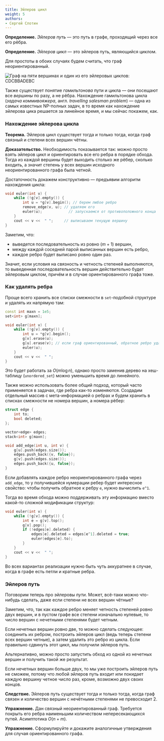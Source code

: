 ```yaml
---
title: Эйлеров цикл
weight: 5
authors:
- Сергей Слотин
---
```


**Определение.** *Эйлеров путь* — это путь в графе, проходящий через все его рёбра.

**Определение.** *Эйлеров цикл* — это эйлеров путь, являющийся циклом.

Для простоты в обоих случаях будем считать, что граф неориентированный.

![Граф на пяти вершинах и один из его эйлеровых циклов: CDCBBADEBC](../img/euler-small.png)

Также существует понятие *гамильтонова* пути и цикла — они посещают все *вершины* по разу, а не рёбра. Нахождение гамильтонова цикла (*задача коммивояжера*, англ. *travelling salesman problem*) — одна из самых известных NP-полных задач, в то время как нахождение эйлерова цика решается за линейное время, и мы сейчас покажем, как.

### Нахождение эйлерова цикла

**Теорема.** Эйлеров цикл существует тогда и только тогда, когда граф связный и степени всех вершин чётны.

**Доказательство.** Необходимость показывается так: можно просто взять эйлеров цикл и ориентировать все его ребра в порядке обхода. Тогда из каждой вершины будет выходить столько же рёбер, сколько входить, а значит степень у всех вершин исходного неориентированного графа была четной.

Достаточность докажем конструктивно — предъявим алгоритм нахождения цикла:

```c++
void euler(int v) {
    while (!g[v].empty()) {
        int u = *g[v].begin(); // берем любое ребро
        remove_edge(v, u); // удаляем его
        euler(u);            // запускаемся от противоположного конца
    }
    cout << v <<  " ";     // выписываем текущую вершину
}
```

Заметим, что:

- выведется последовательность из ровно $(m + 1)$ вершин,
- между каждой соседней парой выписанных вершин есть ребро,
- каждое ребро будет выписано ровно один раз.

Значит, если условия на связность и четность степеней выполняются, то выведенная последовательность вершин действительно будет эйлеровым циклом, причём и в случае ориентированного графа тоже.

### Как удалять ребра

Проще всего хранить все списки смежности в `set`-подобной структуре и удалять их напрямую там:

```c++
const int maxn = 1e5;
set<int> g[maxn];

void euler(int v) {
    while (!g[v].empty()) {
        int u = *g[v].begin();
        g[v].erase(u);
        g[u].erase(v); // если граф ориентированный, обратное ребро удалять не надо
        euler(u);
    }
    cout << v <<  " ";
}
```

Это будет работать за $O(m \log n)$, однако просто заменив дерево на хеш-таблицу (`unordered_set`) можно уменьшить время до линейного.

Также можно использовать более общий подход, который часто применяется в задачах, где ребра как-то изменяются. Создадим отдельный массив с мета-информацией о ребрах и будем хранить в списках смежности не номера вершин, а номера рёбер:

```cpp
struct edge {
    int to;
    bool deleted;
};

vector<edge> edges;
stack<int> g[maxn];

void add_edge(int u, int v) {
    g[u].push(edges.size());
    edges.push_back({v, false});
    g[v].push(edges.size());
    edges.push_back({u, false});
}
```

Если добавлять каждое ребро неориентированного графа через `add_edge`, то у получившейся нумерации ребер будет интересное свойство: чтобы получить обратное к ребру `e`, нужно вычислить `e^1`.

Тогда во время обхода можно поддерживать эту информацию вместо какой-то сложной модификации структур:

```cpp
void euler(int v) {
    while (!g[v].empty()) {
        int e = g[v].top();
        g[v].pop();
        if (!edges[e].deleted) {
            edges[e].deleted = edges[e^1].deleted = true;
            euler(edges[e].to);
        }
    }
    cout << v <<  " ";
}
```

Во всех вариантах реализации нужно быть чуть аккуратнее в случае, когда в графе есть петли и кратные ребра.

### Эйлеров путь

Поговорим теперь про эйлеровы *пути*. Может, всё-таки можно что-нибудь сделать, даже если степени не всех вершин чётные?

Заметим, что, так как каждое ребро меняет четность степеней ровно двух вершин, и в пустом графе все степени изначально нулевые, то число вершин с нечетными степенями будет четным.

Если нечетных вершин ровно две, то можно сделать следующее: соединить их ребром, построить эйлеров цикл (ведь теперь степени всех вершин четные), а затем удалить это ребро из цикла. Если правильно сдвинуть этот цикл, мы получили эйлеров путь.

Альтернативно, можно просто запустить обход из одной из нечетных вершин и получить такой же результат.

Если нечетных вершин больше двух, то мы уже построить эйлеров путь не сможем, потому что любой эйлеров путь входит или покидает каждую вершину четное число раз, кроме, возможно двух своих концов.

**Следствие.** Эйлеров путь существует тогда и только тогда, когда граф связен и количество вершин с нечётными степенями не превосходит 2.

**Упражнение.** Дан связный неориентированный граф. Требуется покрыть его ребра наименьшим количеством непересекающихся путей. Асимптотика $O(n + m)$.

**Упражнение.** Сформулируйте и докажите аналогичные утверждения для случая ориентированного графа.
